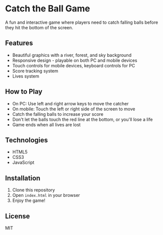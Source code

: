 # Catch the Ball Game

A fun and interactive game where players need to catch falling balls before they hit the bottom of the screen.

## Features
- Beautiful graphics with a river, forest, and sky background
- Responsive design - playable on both PC and mobile devices
- Touch controls for mobile devices, keyboard controls for PC
- Score tracking system
- Lives system

## How to Play
- On PC: Use left and right arrow keys to move the catcher
- On mobile: Touch the left or right side of the screen to move
- Catch the falling balls to increase your score
- Don't let the balls touch the red line at the bottom, or you'll lose a life
- Game ends when all lives are lost

## Technologies
- HTML5
- CSS3
- JavaScript

## Installation
1. Clone this repository
2. Open `index.html` in your browser
3. Enjoy the game!

## License
MIT 